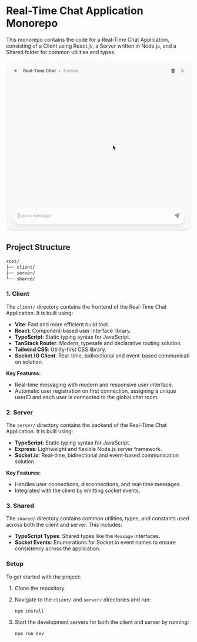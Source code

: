 # Real-Time Chat Application Monorepo

This monorepo contains the code for a Real-Time Chat Application, consisting of a Client using React.js, a Server written in Node.js, and a Shared folder for common utilities and types.

![Real-Time Chat Demo](./preview.gif)

## Project Structure

```
root/
├── client/
├── server/
└── shared/
```

### 1. Client

The `client/` directory contains the frontend of the Real-Time Chat Application. It is built using:

- **Vite**: Fast and more efficient build tool.
- **React**: Component-based user interface library.
- **TypeScript**: Static typing syntax for JavaScript.
- **TanStack Router**: Modern, typesafe and declarative routing solution.
- **Tailwind CSS**: Utility-first CSS library.
- **Socket.IO Client**: Real-time, bidirectional and event-based communicati
  on solution.

**Key Features:**

- Real-time messaging with modern and responsive user interface.
- Automatic user registration on first connection, assigning a unique userID and each user is connected to the global chat room.

### 2. Server

The `server/` directory contains the backend of the Real-Time Chat Application. It is built using:

- **TypeScript**: Static typing syntax for JavaScript.
- **Express**: Lightweight and flexible Node.js server framework.
- **Socket.io**: Real-time, bidirectional and event-based communication solution.

**Key Features:**

- Handles user connections, disconnections, and real-time messages.
- Integrated with the client by emitting socket events.

### 3. Shared

The `shared/` directory contains common utilities, types, and constants used across both the client and server. This includes:

- **TypeScript Types**: Shared types like the `Message` interfaces.
- **Socket Events**: Enumerations for Socket.io event names to ensure consistency across the application.

### Setup

To get started with the project:

1. Clone the repository.
2. Navigate to the `client/` and `server/` directories and run:

   ```bash
   npm install
   ```

3. Start the development servers for both the client and server by running:

   ```bash
   npm run dev
   ```
